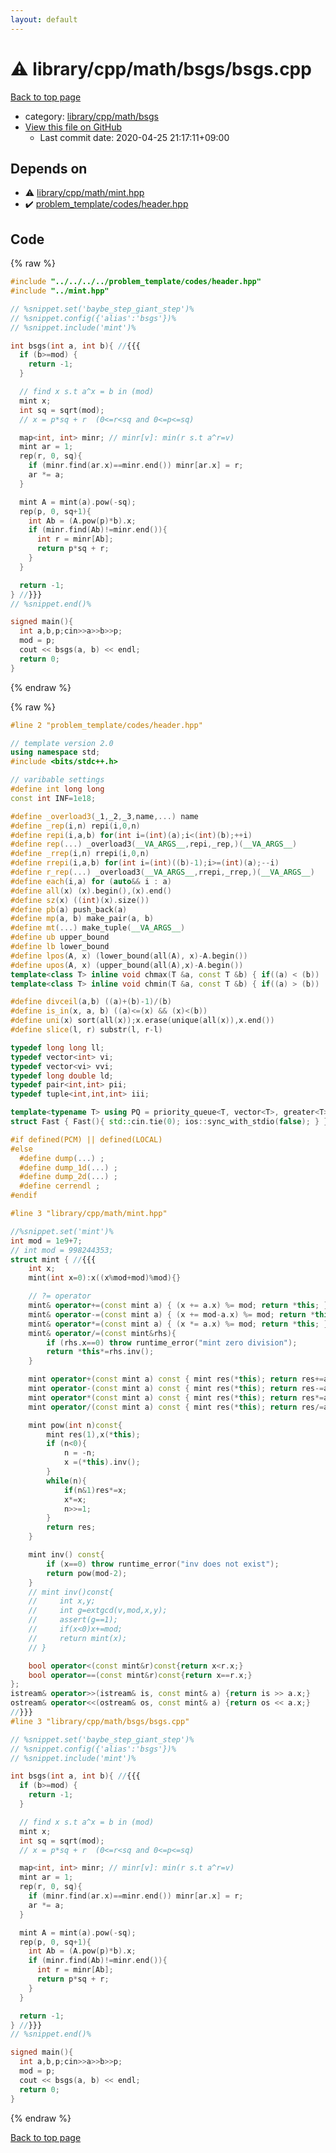 ```yaml
---
layout: default
---
```


<!-- mathjax config similar to math.stackexchange -->
<script type="text/javascript" async
  src="https://cdnjs.cloudflare.com/ajax/libs/mathjax/2.7.5/MathJax.js?config=TeX-MML-AM_CHTML">
</script>
<script type="text/x-mathjax-config">
  MathJax.Hub.Config({
    TeX: { equationNumbers: { autoNumber: "AMS" }},
    tex2jax: {
      inlineMath: [ ['$','$'] ],
      processEscapes: true
    },
    "HTML-CSS": { matchFontHeight: false },
    displayAlign: "left",
    displayIndent: "2em"
  });
</script>

<script type="text/javascript" src="https://cdnjs.cloudflare.com/ajax/libs/jquery/3.4.1/jquery.min.js"></script>
<script src="https://cdn.jsdelivr.net/npm/jquery-balloon-js@1.1.2/jquery.balloon.min.js" integrity="sha256-ZEYs9VrgAeNuPvs15E39OsyOJaIkXEEt10fzxJ20+2I=" crossorigin="anonymous"></script>
<script type="text/javascript" src="../../../../../assets/js/copy-button.js"></script>
<link rel="stylesheet" href="../../../../../assets/css/copy-button.css" />


# :warning: library/cpp/math/bsgs/bsgs.cpp

<a href="../../../../../index.html">Back to top page</a>

* category: <a href="../../../../../index.html#51139f4eb77e81dbd61f182500602d94">library/cpp/math/bsgs</a>
* <a href="{{ site.github.repository_url }}/blob/master/library/cpp/math/bsgs/bsgs.cpp">View this file on GitHub</a>
    - Last commit date: 2020-04-25 21:17:11+09:00




## Depends on

* :warning: <a href="../mint.hpp.html">library/cpp/math/mint.hpp</a>
* :heavy_check_mark: <a href="../../../../problem_template/codes/header.hpp.html">problem_template/codes/header.hpp</a>


## Code

<a id="unbundled"></a>
{% raw %}
```cpp
#include "../../../../problem_template/codes/header.hpp"
#include "../mint.hpp"

// %snippet.set('baybe_step_giant_step')%
// %snippet.config({'alias':'bsgs'})%
// %snippet.include('mint')%

int bsgs(int a, int b){ //{{{
  if (b>=mod) {
    return -1;
  }

  // find x s.t a^x = b in (mod)
  mint x;
  int sq = sqrt(mod);
  // x = p*sq + r  (0<=r<sq and 0<=p<=sq)

  map<int, int> minr; // minr[v]: min(r s.t a^r=v)
  mint ar = 1;
  rep(r, 0, sq){
    if (minr.find(ar.x)==minr.end()) minr[ar.x] = r;
    ar *= a;
  }

  mint A = mint(a).pow(-sq);
  rep(p, 0, sq+1){
    int Ab = (A.pow(p)*b).x;
    if (minr.find(Ab)!=minr.end()){
      int r = minr[Ab];
      return p*sq + r;
    }
  }

  return -1;
} //}}}
// %snippet.end()%

signed main(){
  int a,b,p;cin>>a>>b>>p;
  mod = p;
  cout << bsgs(a, b) << endl;
  return 0;
}

```
{% endraw %}

<a id="bundled"></a>
{% raw %}
```cpp
#line 2 "problem_template/codes/header.hpp"

// template version 2.0
using namespace std;
#include <bits/stdc++.h>

// varibable settings
#define int long long
const int INF=1e18;

#define _overload3(_1,_2,_3,name,...) name
#define _rep(i,n) repi(i,0,n)
#define repi(i,a,b) for(int i=(int)(a);i<(int)(b);++i)
#define rep(...) _overload3(__VA_ARGS__,repi,_rep,)(__VA_ARGS__)
#define _rrep(i,n) rrepi(i,0,n)
#define rrepi(i,a,b) for(int i=(int)((b)-1);i>=(int)(a);--i)
#define r_rep(...) _overload3(__VA_ARGS__,rrepi,_rrep,)(__VA_ARGS__)
#define each(i,a) for (auto&& i : a)
#define all(x) (x).begin(),(x).end()
#define sz(x) ((int)(x).size())
#define pb(a) push_back(a)
#define mp(a, b) make_pair(a, b)
#define mt(...) make_tuple(__VA_ARGS__)
#define ub upper_bound
#define lb lower_bound
#define lpos(A, x) (lower_bound(all(A), x)-A.begin())
#define upos(A, x) (upper_bound(all(A),x)-A.begin())
template<class T> inline void chmax(T &a, const T &b) { if((a) < (b)) (a) = (b); }
template<class T> inline void chmin(T &a, const T &b) { if((a) > (b)) (a) = (b); }

#define divceil(a,b) ((a)+(b)-1)/(b)
#define is_in(x, a, b) ((a)<=(x) && (x)<(b))
#define uni(x) sort(all(x));x.erase(unique(all(x)),x.end())
#define slice(l, r) substr(l, r-l)

typedef long long ll;
typedef vector<int> vi;
typedef vector<vi> vvi;
typedef long double ld;
typedef pair<int,int> pii;
typedef tuple<int,int,int> iii;

template<typename T> using PQ = priority_queue<T, vector<T>, greater<T>>;
struct Fast { Fast(){ std::cin.tie(0); ios::sync_with_stdio(false); } } fast;

#if defined(PCM) || defined(LOCAL)
#else
  #define dump(...) ;
  #define dump_1d(...) ;
  #define dump_2d(...) ;
  #define cerrendl ;
#endif

#line 3 "library/cpp/math/mint.hpp"

//%snippet.set('mint')%
int mod = 1e9+7;
// int mod = 998244353;
struct mint { //{{{
    int x;
    mint(int x=0):x((x%mod+mod)%mod){}

    // ?= operator
    mint& operator+=(const mint a) { (x += a.x) %= mod; return *this; }
    mint& operator-=(const mint a) { (x += mod-a.x) %= mod; return *this; }
    mint& operator*=(const mint a) { (x *= a.x) %= mod; return *this; }
    mint& operator/=(const mint&rhs){
        if (rhs.x==0) throw runtime_error("mint zero division");
        return *this*=rhs.inv(); 
    }

    mint operator+(const mint a) const { mint res(*this); return res+=a; }
    mint operator-(const mint a) const { mint res(*this); return res-=a; }
    mint operator*(const mint a) const { mint res(*this); return res*=a; }
    mint operator/(const mint a) const { mint res(*this); return res/=a; }

    mint pow(int n)const{
        mint res(1),x(*this);
        if (n<0){
            n = -n;
            x =(*this).inv();
        }
        while(n){
            if(n&1)res*=x;
            x*=x;
            n>>=1;
        }
        return res;
    }

    mint inv() const{
        if (x==0) throw runtime_error("inv does not exist");
        return pow(mod-2);
    }
    // mint inv()const{
    //     int x,y;
    //     int g=extgcd(v,mod,x,y);
    //     assert(g==1);
    //     if(x<0)x+=mod;
    //     return mint(x);
    // }

    bool operator<(const mint&r)const{return x<r.x;}
    bool operator==(const mint&r)const{return x==r.x;}
};
istream& operator>>(istream& is, const mint& a) {return is >> a.x;}
ostream& operator<<(ostream& os, const mint& a) {return os << a.x;}
//}}}
#line 3 "library/cpp/math/bsgs/bsgs.cpp"

// %snippet.set('baybe_step_giant_step')%
// %snippet.config({'alias':'bsgs'})%
// %snippet.include('mint')%

int bsgs(int a, int b){ //{{{
  if (b>=mod) {
    return -1;
  }

  // find x s.t a^x = b in (mod)
  mint x;
  int sq = sqrt(mod);
  // x = p*sq + r  (0<=r<sq and 0<=p<=sq)

  map<int, int> minr; // minr[v]: min(r s.t a^r=v)
  mint ar = 1;
  rep(r, 0, sq){
    if (minr.find(ar.x)==minr.end()) minr[ar.x] = r;
    ar *= a;
  }

  mint A = mint(a).pow(-sq);
  rep(p, 0, sq+1){
    int Ab = (A.pow(p)*b).x;
    if (minr.find(Ab)!=minr.end()){
      int r = minr[Ab];
      return p*sq + r;
    }
  }

  return -1;
} //}}}
// %snippet.end()%

signed main(){
  int a,b,p;cin>>a>>b>>p;
  mod = p;
  cout << bsgs(a, b) << endl;
  return 0;
}

```
{% endraw %}

<a href="../../../../../index.html">Back to top page</a>

